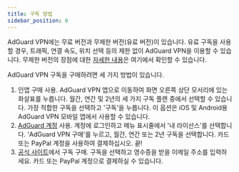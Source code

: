 ```yaml
---
title: 구독 방법
sidebar_position: 6
---
```


AdGuard VPN에는 무료 버전과 무제한 버전(유료 버전)이 있습니다. 유료 구독을 사용할 경우, 트래픽, 연결 속도, 위치 선택 등의 제한 없이 AdGuard VPN을 이용할 수 있습니다. 무제한 버전의 장점에 대한 [자세한 내용](free-vs-unlimited.md)은 여기에서 확인할 수 있습니다.

AdGuard VPN 구독을 구매하려면 세 가지 방법이 있습니다.

1. 인앱 구매 사용. AdGuard VPN 앱으로 이동하여 화면 오른쪽 상단 모서리에 있는 화살표를 누릅니다. 월간, 연간 및 2년의 세 가지 구독 플랜 중에서 선택할 수 있습니다. 가장 적합한 구독을 선택하고 '구독'을 누릅니다. 이 옵션은 iOS 및 Android용 AdGuard VPN 모바일 앱에서 사용할 수 있습니다.
2. [AdGuard 계정](https://my.adguard.com/main.html) 사용. 계정에 로그인하고 메뉴 표시줄에서 '내 라이선스'를 선택합니다. 'AdGuard VPN 구매'를 누르고, 월간, 연간 또는 2년 구독을 선택합니다. 카드 또는 PayPal 계정을 사용하여 결제하십시오. 끝!
3. [공식 사이트](https://adguard-vpn.com/license.html)에서 구독 구매. 구독을 선택하고 영수증을 받을 이메일 주소를 입력하세요. 카드 또는 PayPal 계정으로 결제하실 수 있습니다.